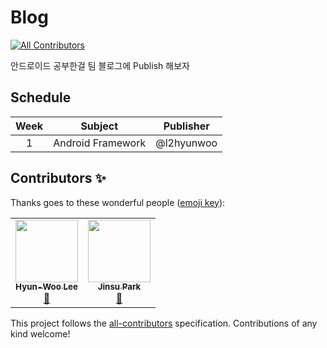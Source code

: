 # Blog
<!-- ALL-CONTRIBUTORS-BADGE:START - Do not remove or modify this section -->
[![All Contributors](https://img.shields.io/badge/all_contributors-2-orange.svg?style=flat-square)](#contributors-)
<!-- ALL-CONTRIBUTORS-BADGE:END -->

안드로이드 공부한걸 팀 블로그에 Publish 해보자

## Schedule

|Week|Subject|Publisher|
|:------:|:------:|:------:|
|1|Android Framework|@l2hyunwoo|

## Contributors ✨

Thanks goes to these wonderful people ([emoji key](https://allcontributors.org/docs/en/emoji-key)):

<!-- ALL-CONTRIBUTORS-LIST:START - Do not remove or modify this section -->
<!-- prettier-ignore-start -->
<!-- markdownlint-disable -->
<table>
  <tr>
    <td align="center"><a href="http://velog.io/@l2hyunwoo"><img src="https://avatars.githubusercontent.com/u/54518925?v=4?s=100" width="100px;" alt=""/><br /><sub><b>Hyun-Woo Lee</b></sub></a><br /><a href="https://github.com/SOPTAndroidAdvancedStudy/Blog/commits?author=l2hyunwoo" title="Documentation">📖</a></td>
    <td align="center"><a href="http://antilog.tistory.com/"><img src="https://avatars.githubusercontent.com/u/45380072?v=4?s=100" width="100px;" alt=""/><br /><sub><b>Jinsu Park</b></sub></a><br /><a href="https://github.com/SOPTAndroidAdvancedStudy/Blog/commits?author=jinsu4755" title="Documentation">📖</a></td>
  </tr>
</table>

<!-- markdownlint-restore -->
<!-- prettier-ignore-end -->

<!-- ALL-CONTRIBUTORS-LIST:END -->

This project follows the [all-contributors](https://github.com/all-contributors/all-contributors) specification. Contributions of any kind welcome!